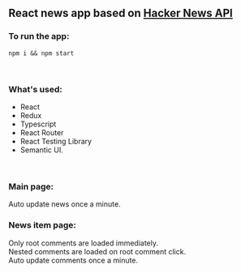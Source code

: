 ## React news app based on [Hacker News API](https://github.com/HackerNews/API)

### To run the app:
`npm i && npm start`

<br>

### What's used:
* React
* Redux
* Typescript
* React Router
* React Testing Library
* Semantic UI.

<br>

### Main page:
Auto update news once a minute.

### News item page:
Only root comments are loaded immediately.<br>
Nested comments are loaded on root comment click.<br>
Auto update comments once a minute.
